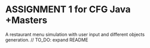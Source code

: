 # ASSIGNMENT 1 for CFG Java +Masters

A restaurant menu simulation with user input and different objects generation.
// TO_DO: expand README
